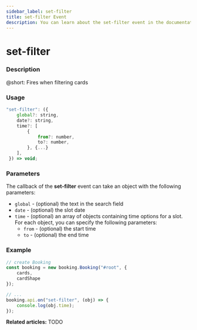 ```yaml
---
sidebar_label: set-filter
title: set-filter Event
description: You can learn about the set-filter event in the documentation of the DHTMLX JavaScript Booking library. Browse developer guides and API reference, try out code examples and live demos, and download a free 30-day evaluation version of DHTMLX Booking.
---
```


# set-filter

### Description

@short: Fires when filtering cards

### Usage

~~~jsx {}
"set-filter": ({
    global?: string,
    date?: string,
    time?: [
		{
			from?: number,
			to?: number,
		}, {...}
	],
 }) => void;
~~~

### Parameters

The callback of the **set-filter** event can take an object with the following parameters:

- `global` - (optional) the text in the search field
- `date` - (optional) the slot date
- `time` - (optional) an array of objects containing time options for a slot. For each object, you can specify the following parameters:
  - `from` - (optional) the start time
  - `to` - (optional) the end time

### Example

~~~jsx {7-10}
// create Booking
const booking = new booking.Booking("#root", {
	cards,
	cardShape
});

// ...
booking.api.on("set-filter", (obj) => {
	console.log(obj.time);
});
~~~

**Related articles:** TODO

